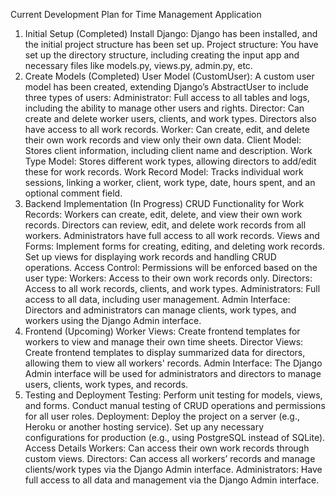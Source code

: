 Current Development Plan for Time Management Application
1. Initial Setup (Completed)
Install Django: Django has been installed, and the initial project structure has been set up.
Project structure: You have set up the directory structure, including creating the input app and necessary files like models.py, views.py, admin.py, etc.
2. Create Models (Completed)
User Model (CustomUser): A custom user model has been created, extending Django’s AbstractUser to include three types of users:
Administrator: Full access to all tables and logs, including the ability to manage other users and rights.
Director: Can create and delete worker users, clients, and work types. Directors also have access to all work records.
Worker: Can create, edit, and delete their own work records and view only their own data.
Client Model: Stores client information, including client name and description.
Work Type Model: Stores different work types, allowing directors to add/edit these for work records.
Work Record Model: Tracks individual work sessions, linking a worker, client, work type, date, hours spent, and an optional comment field.
3. Backend Implementation (In Progress)
CRUD Functionality for Work Records:
Workers can create, edit, delete, and view their own work records.
Directors can review, edit, and delete work records from all workers.
Administrators have full access to all work records.
Views and Forms:
Implement forms for creating, editing, and deleting work records.
Set up views for displaying work records and handling CRUD operations.
Access Control:
Permissions will be enforced based on the user type:
Workers: Access to their own work records only.
Directors: Access to all work records, clients, and work types.
Administrators: Full access to all data, including user management.
Admin Interface:
Directors and administrators can manage clients, work types, and workers using the Django Admin interface.
4. Frontend (Upcoming)
Worker Views:
Create frontend templates for workers to view and manage their own time sheets.
Director Views:
Create frontend templates to display summarized data for directors, allowing them to view all workers' records.
Admin Interface:
The Django Admin interface will be used for administrators and directors to manage users, clients, work types, and records.
5. Testing and Deployment
Testing:
Perform unit testing for models, views, and forms.
Conduct manual testing of CRUD operations and permissions for all user roles.
Deployment:
Deploy the project on a server (e.g., Heroku or another hosting service).
Set up any necessary configurations for production (e.g., using PostgreSQL instead of SQLite).
Access Details
Workers: Can access their own work records through custom views.
Directors: Can access all workers’ records and manage clients/work types via the Django Admin interface.
Administrators: Have full access to all data and management via the Django Admin interface.
